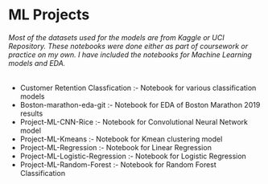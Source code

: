 # ML Projects
###### Most of the datasets used for the models are from Kaggle or UCI Repository. These notebooks were done either as part of coursework or practice on my own. I have included the notebooks for Machine Learning models and EDA.
+ Customer Retention Classfication :- Notebook for various classification models
+ Boston-marathon-eda-git :- Notebook for EDA of Boston Marathon 2019 results
+ Project-ML-CNN-Rice :- Notebook for Convolutional Neural Network model
+ Project-ML-Kmeans :- Notebook for Kmean clustering model
+ Project-ML-Regression :- Notebook for Linear Regression
+ Project-ML-Logistic-Regression :- Notebook for Logistic Regression
+  Project-ML-Random-Forest :- Notebook for Random Forest Classification

